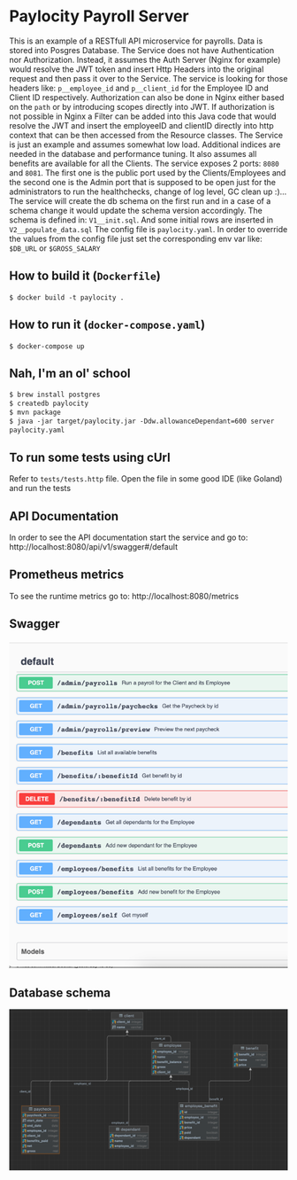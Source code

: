 # Paylocity Payroll Server

This is an example of a RESTfull API microservice for payrolls. Data is stored into Posgres Database.
The Service does not have Authentication nor Authorization. Instead, it assumes the Auth Server (Nginx for example) would
resolve the JWT token and insert Http Headers into the original request and then pass it over to the Service.
The service is looking for those headers like: `p__employee_id` and `p__client_id` for the Employee ID and Client ID respectively.
Authorization can also be done in Nginx either based on the `path` or by introducing scopes directly into JWT.
If authorization is not possible in Nginx a Filter can be added into this Java code that would resolve the JWT and insert 
the employeeID and clientID directly into http context that can be then accessed from the Resource classes.
The Service is just an example and assumes somewhat low load. Additional indices are needed in the database and performance tuning.
It also assumes all benefits are available for all the Clients.
The service exposes 2 ports: `8080` and `8081`. The first one is the public port used by the Clients/Employees and the 
second one is the Admin port that is supposed to be open just for the administrators to run the healthchecks, change of log level,
GC clean up :)...
The service will create the db schema on the first run and in a case of a schema change it would update the schema version accordingly.
The schema is defined in: `V1__init.sql`. And some initial rows are inserted in `V2__populate_data.sql`
The config file is `paylocity.yaml`. In order to override the values from the config file just set the corresponding env var
like: `$DB_URL` or `$GROSS_SALARY`

## How to build it (`Dockerfile`)
```agsl
$ docker build -t paylocity .
```

## How to run it (`docker-compose.yaml`)
```agsl
$ docker-compose up
```

## Nah, I'm an ol' school
```agsl
$ brew install postgres
$ createdb paylocity
$ mvn package
$ java -jar target/paylocity.jar -Ddw.allowanceDependant=600 server paylocity.yaml 
```

## To run some tests using cUrl
Refer to `tests/tests.http` file. Open the file in some good IDE (like Goland) and run the tests 

## API Documentation
In order to see the API documentation start the service and go to: http://localhost:8080/api/v1/swagger#/default

## Prometheus metrics
To see the runtime metrics go to: http://localhost:8080/metrics

## Swagger
![Swagger](swagger.png) 

## Database schema
![schema](schema.png)